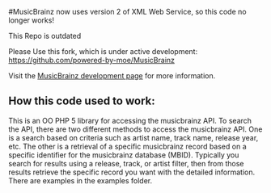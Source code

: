 #MusicBrainz now uses version 2 of XML Web Service, so this code no longer works!

This Repo is outdated

Please Use this fork, which is under active development:
https://github.com/powered-by-moe/MusicBrainz

Visit the [MusicBrainz development page](http://musicbrainz.org/doc/Development) for more information.

How this code used to work:
---------------------------

This is an OO PHP 5 library for accessing the musicbrainz API. To search the API, there are two different methods to access the musicbrainz API. One is a search based on criteria such as artist name, track name, release year, etc. The other is a retrieval of a specific musicbrainz record based on a specific identifier for the musicbrainz database (MBID). Typically you search for results using a release, track, or artist filter, then from those results retrieve the specific record you want with the detailed information. There are examples in the examples folder.

